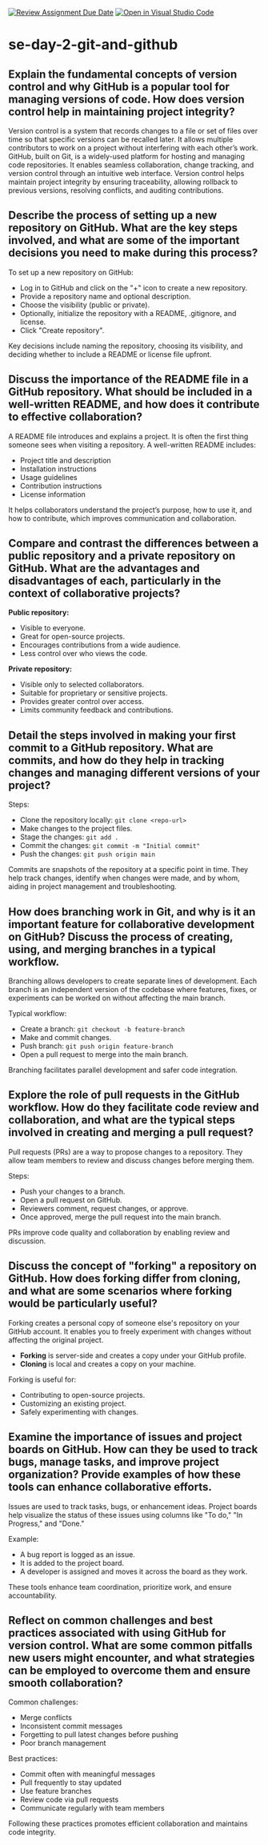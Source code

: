 [![Review Assignment Due Date](https://classroom.github.com/assets/deadline-readme-button-22041afd0340ce965d47ae6ef1cefeee28c7c493a6346c4f15d667ab976d596c.svg)](https://classroom.github.com/a/8wgCKhpZ)
[![Open in Visual Studio Code](https://classroom.github.com/assets/open-in-vscode-2e0aaae1b6195c2367325f4f02e2d04e9abb55f0b24a779b69b11b9e10269abc.svg)](https://classroom.github.com/online_ide?assignment_repo_id=19200793&assignment_repo_type=AssignmentRepo)
# se-day-2-git-and-github

## Explain the fundamental concepts of version control and why GitHub is a popular tool for managing versions of code. How does version control help in maintaining project integrity?

Version control is a system that records changes to a file or set of files over time so that specific versions can be recalled later. It allows multiple contributors to work on a project without interfering with each other’s work. GitHub, built on Git, is a widely-used platform for hosting and managing code repositories. It enables seamless collaboration, change tracking, and version control through an intuitive web interface. Version control helps maintain project integrity by ensuring traceability, allowing rollback to previous versions, resolving conflicts, and auditing contributions.

## Describe the process of setting up a new repository on GitHub. What are the key steps involved, and what are some of the important decisions you need to make during this process?

To set up a new repository on GitHub:
- Log in to GitHub and click on the "+" icon to create a new repository.
- Provide a repository name and optional description.
- Choose the visibility (public or private).
- Optionally, initialize the repository with a README, .gitignore, and license.
- Click "Create repository".

Key decisions include naming the repository, choosing its visibility, and deciding whether to include a README or license file upfront.

## Discuss the importance of the README file in a GitHub repository. What should be included in a well-written README, and how does it contribute to effective collaboration?

A README file introduces and explains a project. It is often the first thing someone sees when visiting a repository. A well-written README includes:
- Project title and description
- Installation instructions
- Usage guidelines
- Contribution instructions
- License information

It helps collaborators understand the project’s purpose, how to use it, and how to contribute, which improves communication and collaboration.

## Compare and contrast the differences between a public repository and a private repository on GitHub. What are the advantages and disadvantages of each, particularly in the context of collaborative projects?

**Public repository:**
- Visible to everyone.
- Great for open-source projects.
- Encourages contributions from a wide audience.
- Less control over who views the code.

**Private repository:**
- Visible only to selected collaborators.
- Suitable for proprietary or sensitive projects.
- Provides greater control over access.
- Limits community feedback and contributions.

## Detail the steps involved in making your first commit to a GitHub repository. What are commits, and how do they help in tracking changes and managing different versions of your project?

Steps:
- Clone the repository locally: `git clone <repo-url>`
- Make changes to the project files.
- Stage the changes: `git add .`
- Commit the changes: `git commit -m "Initial commit"`
- Push the changes: `git push origin main`

Commits are snapshots of the repository at a specific point in time. They help track changes, identify when changes were made, and by whom, aiding in project management and troubleshooting.

## How does branching work in Git, and why is it an important feature for collaborative development on GitHub? Discuss the process of creating, using, and merging branches in a typical workflow.

Branching allows developers to create separate lines of development. Each branch is an independent version of the codebase where features, fixes, or experiments can be worked on without affecting the main branch.

Typical workflow:
- Create a branch: `git checkout -b feature-branch`
- Make and commit changes.
- Push branch: `git push origin feature-branch`
- Open a pull request to merge into the main branch.

Branching facilitates parallel development and safer code integration.

## Explore the role of pull requests in the GitHub workflow. How do they facilitate code review and collaboration, and what are the typical steps involved in creating and merging a pull request?

Pull requests (PRs) are a way to propose changes to a repository. They allow team members to review and discuss changes before merging them.

Steps:
- Push your changes to a branch.
- Open a pull request on GitHub.
- Reviewers comment, request changes, or approve.
- Once approved, merge the pull request into the main branch.

PRs improve code quality and collaboration by enabling review and discussion.

## Discuss the concept of "forking" a repository on GitHub. How does forking differ from cloning, and what are some scenarios where forking would be particularly useful?

Forking creates a personal copy of someone else's repository on your GitHub account. It enables you to freely experiment with changes without affecting the original project.

- **Forking** is server-side and creates a copy under your GitHub profile.
- **Cloning** is local and creates a copy on your machine.

Forking is useful for:
- Contributing to open-source projects.
- Customizing an existing project.
- Safely experimenting with changes.

## Examine the importance of issues and project boards on GitHub. How can they be used to track bugs, manage tasks, and improve project organization? Provide examples of how these tools can enhance collaborative efforts.

Issues are used to track tasks, bugs, or enhancement ideas. Project boards help visualize the status of these issues using columns like "To do," "In Progress," and "Done."

Example:
- A bug report is logged as an issue.
- It is added to the project board.
- A developer is assigned and moves it across the board as they work.

These tools enhance team coordination, prioritize work, and ensure accountability.

## Reflect on common challenges and best practices associated with using GitHub for version control. What are some common pitfalls new users might encounter, and what strategies can be employed to overcome them and ensure smooth collaboration?

Common challenges:
- Merge conflicts
- Inconsistent commit messages
- Forgetting to pull latest changes before pushing
- Poor branch management

Best practices:
- Commit often with meaningful messages
- Pull frequently to stay updated
- Use feature branches
- Review code via pull requests
- Communicate regularly with team members

Following these practices promotes efficient collaboration and maintains code integrity.

